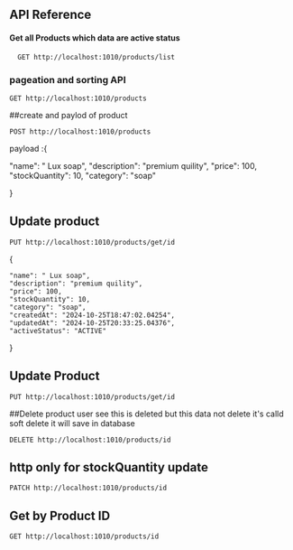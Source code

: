 
## API Reference

#### Get all Products which data are active status

```http
  GET http://localhost:1010/products/list
```
### pageation and sorting API
```http
GET http://localhost:1010/products
```
##create and paylod of product
```http 
POST http://localhost:1010/products
```
payload :{
   
  "name": " Lux soap",
  "description": "premium quility",
  "price": 100,
  "stockQuantity": 10,
  "category": "soap" 

}

## Update product
```http Update product
PUT http://localhost:1010/products/get/id
```
{
    
    "name": " Lux soap",
    "description": "premium quility",
    "price": 100,
    "stockQuantity": 10,
    "category": "soap",
    "createdAt": "2024-10-25T18:47:02.04254",
    "updatedAt": "2024-10-25T20:33:25.04376",
    "activeStatus": "ACTIVE"
}
## Update Product
```http
PUT http://localhost:1010/products/get/id
```

##Delete product user see this is deleted but this data not delete it's calld soft delete it will save in database
```http
DELETE http://localhost:1010/products/id
```
## http only for stockQuantity update
```http
PATCH http://localhost:1010/products/id
```
## Get by Product ID
```http
GET http://localhost:1010/products/id
```

